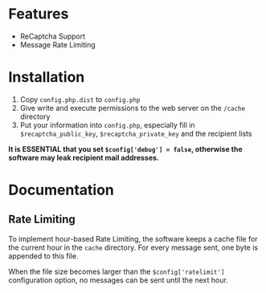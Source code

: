# Features
* ReCaptcha Support
* Message Rate Limiting

# Installation
1. Copy ```config.php.dist``` to ```config.php```
2. Give write and execute permissions to the web server on the ```/cache```
   directory
3. Put your information into ```config.php```, especially fill in
   ```$recaptcha_public_key```, ```$recaptcha_private_key```
   and the recipient lists

**It is ESSENTIAL that you set ```$config['debug'] = false```, otherwise the
software may leak recipient mail addresses.**

# Documentation
## Rate Limiting
To implement hour-based Rate Limiting, the software keeps a cache file for
the current hour in the ```cache``` directory. For every message sent, one
byte is appended to this file.

When the file size becomes larger than the ```$config['ratelimit']```
configuration option, no messages can be sent until the next hour.